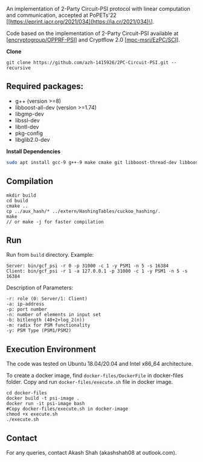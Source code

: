 An implementation of 2-Party Circuit-PSI protocol with linear computation and communication, accepted at PoPETs'22 \[[https://eprint.iacr.org/2021/034](https://ia.cr/2021/034)\].

Code based on the implementation of 2-Party Circuit-PSI available at \[[encryptogroup/OPPRF-PSI](https://github.com/encryptogroup/OPPRF-PSI)\] and Cryptflow 2.0 \[[mpc-msri/EzPC/SCI](https://github.com/mpc-msri/EzPC/tree/master/SCI)\].

**Clone**
```shell
git clone https://github.com/azh-1415926/2PC-Circuit-PSI.git --recursive
```

## Required packages:
 - g++ (version >=8)
 - libboost-all-dev (version >=1.74)
 - libgmp-dev
 - libssl-dev
 - libntl-dev
 - pkg-config
 - libglib2.0-dev

**Install Dependencies**
```bash
sudo apt install gcc-9 g++-9 make cmake git libboost-thread-dev libboost-system-dev libboost-filesystem-dev libboost-program-options-dev libgmp-dev libssl-dev pkg-config libntl-dev libglib2.0-dev -y
```

## Compilation
```
mkdir build
cd build
cmake ..
cp ../aux_hash/* ../extern/HashingTables/cuckoo_hashing/.
make
// or make -j for faster compilation
```

## Run
Run from `build` directory.
Example:
```
Server: bin/gcf_psi -r 0 -p 31000 -c 1 -y PSM1 -n 5 -s 16384
Client: bin/gcf_psi -r 1 -a 127.0.0.1 -p 31000 -c 1 -y PSM1 -n 5 -s 16384
```
Description of Parameters:
```
-r: role (0: Server/1: Client)
-a: ip-address
-p: port number
-n: number of elements in input set
-b: bitlength (40+2+log_2(n))
-m: radix for PSM functionality
-y: PSM Type (PSM1/PSM2)
```

## Execution Environment
The code was tested on Ubuntu 18.04/20.04 and Intel x86_64 architecture.

To create a docker image, find `docker-files/DockerFile` in docker-files folder. Copy and run `docker-files/execute.sh` file in docker image.

```
cd docker-files
docker build -t psi-image .
docker run -it psi-image bash
#Copy docker-files/execute.sh in docker-image
chmod +x execute.sh
./execute.sh
```

## Contact
For any queries, contact Akash Shah (akashshah08 at outlook.com).
